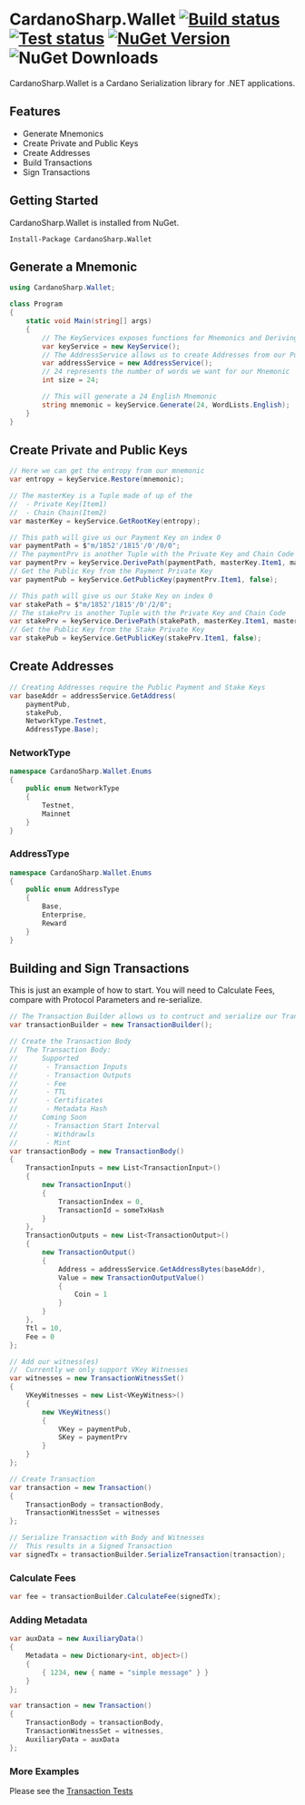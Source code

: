 ﻿# CardanoSharp.Wallet [![Build status](https://ci.appveyor.com/api/projects/status/knh87k86mf7gbxyo?svg=true)](https://ci.appveyor.com/project/nothingalike/cardanosharp-wallet) [![Test status](https://img.shields.io/appveyor/tests/nothingalike/cardanosharp-wallet)](https://ci.appveyor.com/project/nothingalike/cardanosharp-wallet) [![NuGet Version](http://img.shields.io/nuget/v/CardanoSharp.Wallet.svg?style=flat)](https://www.nuget.org/packages/CardanoSharp.Wallet/) ![NuGet Downloads](https://img.shields.io/nuget/dt/CardanoSharp.Wallet.svg)

CardanoSharp.Wallet is a Cardano Serialization library for .NET applications. 

## Features

 * Generate Mnemonics
 * Create Private and Public Keys
 * Create Addresses
 * Build Transactions
 * Sign Transactions

## Getting Started

CardanoSharp.Wallet is installed from NuGet. 

```
Install-Package CardanoSharp.Wallet
```

## Generate a Mnemonic
```csharp
using CardanoSharp.Wallet;

class Program
{
    static void Main(string[] args)
    {
        // The KeyServices exposes functions for Mnemonics and Deriving Keys
        var keyService = new KeyService();
        // The AddressService allows us to create Addresses from our Public Keys
        var addressService = new AddressService();
        // 24 represents the number of words we want for our Mnemonic
        int size = 24;

        // This will generate a 24 English Mnemonic
        string mnemonic = keyService.Generate(24, WordLists.English);
    }
}
```

## Create Private and Public Keys
```csharp
// Here we can get the entropy from our mnemonic
var entropy = keyService.Restore(mnemonic);

// The masterKey is a Tuple made of up of the 
//  - Private Key(Item1) 
//  - Chain Chain(Item2)
var masterKey = keyService.GetRootKey(entropy);

// This path will give us our Payment Key on index 0
var paymentPath = $"m/1852'/1815'/0'/0/0";
// The paymentPrv is another Tuple with the Private Key and Chain Code
var paymentPrv = keyService.DerivePath(paymentPath, masterKey.Item1, masterKey.Item2);
// Get the Public Key from the Payment Private Key
var paymentPub = keyService.GetPublicKey(paymentPrv.Item1, false);

// This path will give us our Stake Key on index 0
var stakePath = $"m/1852'/1815'/0'/2/0";
// The stakePrv is another Tuple with the Private Key and Chain Code
var stakePrv = keyService.DerivePath(stakePath, masterKey.Item1, masterKey.Item2);
// Get the Public Key from the Stake Private Key
var stakePub = keyService.GetPublicKey(stakePrv.Item1, false);
```

## Create Addresses

```csharp
// Creating Addresses require the Public Payment and Stake Keys
var baseAddr = addressService.GetAddress(
    paymentPub, 
    stakePub, 
    NetworkType.Testnet, 
    AddressType.Base);
```

### NetworkType

```csharp
namespace CardanoSharp.Wallet.Enums
{
    public enum NetworkType
    {
        Testnet,
        Mainnet
    }
}
```

### AddressType

```csharp
namespace CardanoSharp.Wallet.Enums
{
    public enum AddressType
    {
        Base,
        Enterprise,
        Reward
    }
}
```

## Building and Sign Transactions
This is just an example of how to start. You will need to Calculate Fees, compare with Protocol Parameters and re-serialize. 
```csharp
// The Transaction Builder allows us to contruct and serialize our Transaction
var transactionBuilder = new TransactionBuilder();

// Create the Transaction Body
//  The Transaction Body:
//      Supported
//       - Transaction Inputs
//       - Transaction Outputs
//       - Fee
//       - TTL
//       - Certificates
//       - Metadata Hash
//      Coming Soon
//       - Transaction Start Interval
//       - Withdrawls
//       - Mint
var transactionBody = new TransactionBody()
{
    TransactionInputs = new List<TransactionInput>()
    {
        new TransactionInput()
        {
            TransactionIndex = 0,
            TransactionId = someTxHash
        }
    },
    TransactionOutputs = new List<TransactionOutput>()
    {
        new TransactionOutput()
        {
            Address = addressService.GetAddressBytes(baseAddr),
            Value = new TransactionOutputValue()
            {
                Coin = 1
            }
        }
    },
    Ttl = 10,
    Fee = 0
};

// Add our witness(es)
//  Currently we only support VKey Witnesses
var witnesses = new TransactionWitnessSet()
{
    VKeyWitnesses = new List<VKeyWitness>()
    {
        new VKeyWitness()
        {
            VKey = paymentPub,
            SKey = paymentPrv
        }
    }
};

// Create Transaction
var transaction = new Transaction()
{
    TransactionBody = transactionBody,
    TransactionWitnessSet = witnesses
};

// Serialize Transaction with Body and Witnesses
//  This results in a Signed Transaction
var signedTx = transactionBuilder.SerializeTransaction(transaction);
```

### Calculate Fees
```csharp
var fee = transactionBuilder.CalculateFee(signedTx);
```

### Adding Metadata
```csharp
var auxData = new AuxiliaryData()
{
    Metadata = new Dictionary<int, object>()
    {
        { 1234, new { name = "simple message" } }
    }
};

var transaction = new Transaction()
{
    TransactionBody = transactionBody,
    TransactionWitnessSet = witnesses,
    AuxiliaryData = auxData
};
```

### More Examples
Please see the [Transaction Tests](https://github.com/CardanoSharp/cardanosharp-wallet/blob/main/CardanoSharp.Wallet.Test/TransactionTests.cs)